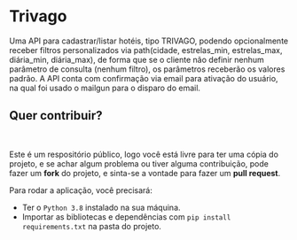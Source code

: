 # Trivago

Uma API para cadastrar/listar hotéis, tipo TRIVAGO, podendo opcionalmente receber filtros personalizados via path(cidade, estrelas_min, estrelas_max, diária_min, diária_max), de forma que se o cliente não definir nenhum parâmetro de consulta (nenhum filtro), os parâmetros receberão os valores padrão.
A API conta com confirmação via email para ativação do usuário, na qual foi usado o mailgun para o disparo do email.
<h2> Quer contribuir?</h2>
 <br>
 
 Este é um respositório público, logo você está livre para ter uma cópia do projeto,  e se achar algum problema ou tiver alguma contribuição, pode fazer um **fork** do projeto, e sinta-se a vontade para fazer um **pull request**.

 Para rodar a aplicação, você precisará:
   - Ter o <code>Python 3.8</code> instalado na sua máquina.
   - Importar as bibliotecas e dependências com <code>pip install requirements.txt</code> na pasta do projeto.
